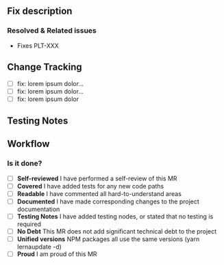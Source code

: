 <!--- Provide a general summary of the issue in the Title above -->

## Fix description

<!--- Provide a description of the change / fix you are proposing -->

### Resolved & Related issues

<!--- Reference any JIRA or Gitlab issues that this MR will address -->

- Fixes PLT-XXX

## Change Tracking

<!--- Use this space to itemize changes contained in the fix MR -->

- [ ] fix: lorem ipsum dolor...
- [ ] fix: lorem ipsum dolor...
- [ ] fix: lorem ipsum dolor

## Testing Notes

<!--- Use this space to specify the testing notes, or state that no testing is required -->

## Workflow

### Is it done?

<!--- Go over all the following points, and put an `x` in all the boxes that apply. -->

- [ ] **Self-reviewed** I have performed a self-review of this MR
- [ ] **Covered** I have added tests for any new code paths
- [ ] **Readable** I have commented all hard-to-understand areas
- [ ] **Documented** I have made corresponding changes to the project documentation
- [ ] **Testing Notes** I have added testing nodes, or stated that no testing is required
- [ ] **No Debt** This MR does not add significant technical debt to the project
- [ ] **Unified versions** NPM packages all use the same versions (yarn lernaupdate -d)
- [ ] **Proud** I am proud of this MR
